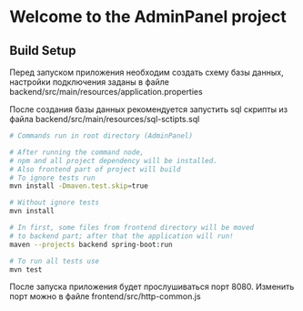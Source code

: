 # Welcome to the AdminPanel project

## Build Setup

Перед запуском приложения необходим создать схему базы данных, настройки подключения заданы в файле backend/src/main/resources/application.properties

После создания базы данных рекомендуется запустить sql скрипты из файла backend/src/main/resources/sql-sctipts.sql
``` bash
# Commands run in root directory (AdminPanel)

# After running the command node,  
# npm and all project dependency will be installed.
# Also frontend part of project will build
# To ignore tests run
mvn install -Dmaven.test.skip=true

# Without ignore tests
mvn install

# In first, some files from frontend directory will be moved
# to backend part; after that the application will run!
maven --projects backend spring-boot:run

# To run all tests use
mvn test
```

После запуска приложения будет прослушиваться порт 8080. Изменить порт можно в файле frontend/src/http-common.js